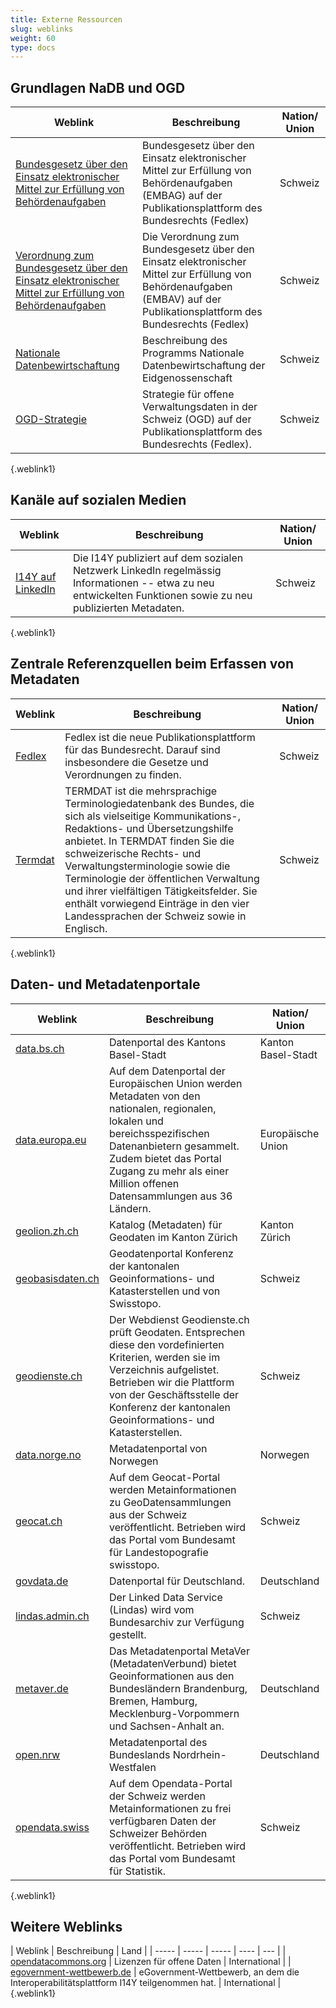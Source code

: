 ```yaml
---
title: Externe Ressourcen
slug: weblinks
weight: 60
type: docs
---
```


## Grundlagen NaDB und OGD
| Weblink | Beschreibung | Nation/ Union |
| --- | --- | --- |
| [Bundesgesetz über den Einsatz elektronischer Mittel zur Erfüllung von Behördenaufgaben](https://www.fedlex.admin.ch/eli/fga/2023/787) | Bundesgesetz über den Einsatz elektronischer Mittel zur Erfüllung von Behördenaufgaben (EMBAG) auf der Publikationsplattform des Bundesrechts (Fedlex) | Schweiz |
| [Verordnung zum Bundesgesetz über den Einsatz elektronischer Mittel zur Erfüllung von Behördenaufgaben](https://www.fedlex.admin.ch/eli/cc/2023/754) | Die Verordnung zum Bundesgesetz über den Einsatz elektronischer Mittel zur Erfüllung von Behördenaufgaben (EMBAV) auf der Publikationsplattform des Bundesrechts (Fedlex) | Schweiz |
| [Nationale Datenbewirtschaftung](https://www.bfs.admin.ch/bfs/de/home/nadb/nadb.html) | Beschreibung des Programms Nationale Datenbewirtschaftung der Eidgenossenschaft | Schweiz |
| [OGD-Strategie](https://fedlex.data.admin.ch/eli/fga/2019/125) | Strategie für offene Verwaltungsdaten in der Schweiz (OGD) auf der Publikationsplattform des Bundesrechts (Fedlex).  | Schweiz |
{.weblink1}

## Kanäle auf sozialen Medien
| Weblink | Beschreibung | Nation/ Union |
| --- | --- | --- |
| [I14Y auf LinkedIn](https://www.linkedin.com/showcase/103890166) | Die I14Y publiziert auf dem sozialen Netzwerk LinkedIn regelmässig Informationen -- etwa zu neu entwickelten Funktionen sowie zu neu publizierten Metadaten. | Schweiz |
{.weblink1}

## Zentrale Referenzquellen beim Erfassen von Metadaten
| Weblink | Beschreibung | Nation/ Union |
| --- | --- | --- |
| [Fedlex](https://www.fedlex.admin.ch) | Fedlex ist die neue Publikations­plattform für das Bundesrecht. Darauf sind insbesondere die Gesetze und Verordnungen zu finden. | Schweiz |
| [Termdat](https://www.termdat.bk.admin.ch) | TERMDAT ist die mehrsprachige Terminologiedatenbank des Bundes, die sich als vielseitige Kommunikations-, Redaktions- und Übersetzungshilfe anbietet. In TERMDAT finden Sie die schweizerische Rechts- und Verwaltungsterminologie sowie die Terminologie der öffentlichen Verwaltung und ihrer vielfältigen Tätigkeitsfelder. Sie enthält vorwiegend Einträge in den vier Landessprachen der Schweiz sowie in Englisch. | Schweiz |
{.weblink1}

## Daten- und Metadatenportale
| Weblink | Beschreibung | Nation/ Union |
| ----- | ----- | ----- | 
| [data.bs.ch](https://data.bs.ch/) | Datenportal des Kantons Basel-Stadt | Kanton Basel-Stadt |
| [data.europa.eu](https://data.europa.eu) | Auf dem Datenportal der Europäischen Union werden Metadaten von den nationalen, regionalen, lokalen und bereichsspezifischen Datenanbietern gesammelt. Zudem bietet das Portal Zugang zu mehr als einer Million offenen Datensammlungen aus 36 Ländern. | Europäische Union |
| [geolion.zh.ch](https://geolion.zh.ch/) | Katalog (Metadaten) für Geodaten im Kanton Zürich | Kanton Zürich |
| [geobasisdaten.ch](https://geobasisdaten.ch) | Geodatenportal Konferenz der kantonalen Geoinformations­- und Katasterstellen und von Swisstopo. | Schweiz |
| [geodienste.ch](https://www.geodienste.ch/) | Der Webdienst Geodienste.ch prüft Geodaten. Entsprechen diese den vordefinierten Kriterien, werden sie im Verzeichnis aufgelistet. Betrieben wir die Plattform von der Geschäftsstelle der Konferenz der kantonalen Geoinformations­- und Katasterstellen. | Schweiz |
| [data.norge.no](https://data.norge.no/) | Metadatenportal von Norwegen | Norwegen |
| [geocat.ch](https://geocat.ch) | Auf dem Geocat-Portal werden Metainformationen zu GeoDatensammlungen aus der Schweiz veröffentlicht. Betrieben wird das Portal vom Bundesamt für Landestopografie swisstopo. | Schweiz |
| [govdata.de](https://www.govdata.de) | Datenportal für Deutschland. | Deutschland |
| [lindas.admin.ch](https://lindas.admin.ch) | Der Linked Data Service (Lindas) wird vom Bundesarchiv zur Verfügung gestellt. | Schweiz |
| [metaver.de](https://metaver.de) | Das Metadatenportal MetaVer (MetadatenVerbund) bietet Geoinformationen aus den Bundesländern Brandenburg, Bremen, Hamburg, Mecklenburg-Vorpommern und Sachsen-Anhalt an. | Deutschland |
| [open.nrw](https://open.nrw/) | Metadatenportal des Bundeslands Nordrhein-Westfalen | Deutschland |
| [opendata.swiss](https://opendata.swiss) | Auf dem Opendata-Portal der Schweiz werden Metainformationen zu frei verfügbaren Daten der Schweizer Behörden veröffentlicht. Betrieben wird das Portal vom Bundesamt für Statistik. | Schweiz |
{.weblink1}

## Weitere Weblinks
| Weblink | Beschreibung | Land |
| ----- | ----- | ----- | ---- | --- |
| [opendatacommons.org](https://opendatacommons.org/) | Lizenzen für offene Daten  | International |
| [egovernment-wettbewerb.de](https://www.egovernment-wettbewerb.de/) | eGovernment-Wettbewerb, an dem die Interoperabilitätsplattform I14Y teilgenommen hat.  | International |
{.weblink1}